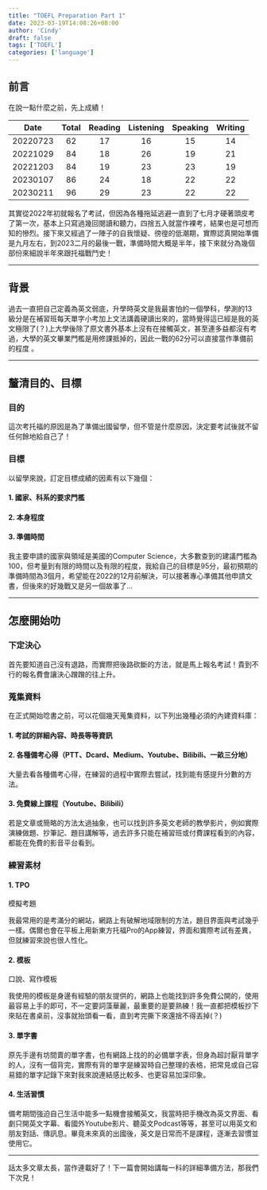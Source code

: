 ```yaml
---
title: "TOEFL Preparation Part 1"
date: 2023-03-19T14:08:26+08:00
author: 'Cindy'
draft: false
tags: ['TOEFL']
categories: ['language']
---
```


## 前言
在說一點什麼之前，先上成績！

|Date    |Total|Reading|Listening|Speaking|Writing|
|:---:   |:---:|:---:  |:---:    |:---:   |:---:  |
|20220723|62   |17     |16       |15      |14     |
|20221029|84   |18     |26       |19      |21     |
|20221203|84   |19     |23       |23      |19     |
|20230107|86   |24     |18       |22      |22     |
|20230211|96   |29     |23       |22      |22     |

其實從2022年初就報名了考試，但因為各種拖延逃避一直到了七月才硬著頭皮考了第一次，基本上只寫過幾回閱讀和聽力，四捨五入就當作裸考，結果也是可想而知的慘烈。接下來又經過了一陣子的自我懷疑、徬徨的低潮期，實際認真開始準備是九月左右，到2023二月的最後一戰，準備時間大概是半年，接下來就分為幾個部份來細說半年來跟托福戰鬥史！

---

## 背景
過去一直把自己定義為英文弱底，升學時英文是我最害怕的一個學科，學測的13級分是在補習班每天單字小考加上文法講義硬讀出來的，當時覺得這已經是我的英文極限了(？)上大學後除了原文書外基本上沒有在接觸英文，甚至連多益都沒有考過，大學的英文畢業門檻是用修課抵掉的，因此一戰的62分可以直接當作準備前的程度 。

---

## 釐清目的、目標

### 目的
這次考托福的原因是為了準備出國留學，但不管是什麼原因，決定要考試後就不留任何餘地給自己了！

### 目標
以留學來說，訂定目標成績的因素有以下幾個：
#### 1. **國家、科系的要求門檻**
#### 2. **本身程度**
#### 3. **準備時間**

我主要申請的國家與領域是美國的Computer Science，大多數查到的建議門檻為100，但考量到有限的時間以及有限的程度，我給自己的目標是95分，最初預期的準備時間為3個月，希望能在2022的12月前解決，可以接著專心準備其他申請文書，但後來的好幾戰又是另一個故事了...

---

## 怎麼開始叻

### 下定決心
首先要知道自己沒有退路，而實際把後路砍斷的方法，就是馬上報名考試！貴到不行的報名費會讓決心蹭蹭的往上升。

### 蒐集資料
在正式開始唸書之前，可以花個幾天蒐集資料，以下列出幾種必須的內建資料庫：
#### 1. **考試的詳細內容、時長等等資訊**
#### 2. **各種備考心得**（PTT、Dcard、Medium、Youtube、Bilibili、一畝三分地）

大量去看各種備考心得，在練習的過程中實際去嘗試，找到能有感提升分數的方法。
#### 3. **免費線上課程**（Youtube、Bilibili）

若是文章或簡略的方法太過抽象，也可以找到許多英文老師的教學影片，例如實際演練做題、抄筆記、題目講解等，過去許多只能在補習班或付費課程看到的內容，都能在免費的影音平台看到。

### 練習素材
#### 1. **TPO**
模擬考題

我最常用的是考滿分的網站，網路上有破解地域限制的方法，題目界面與考試幾乎一樣。偶爾也會在平板上用新東方托福Pro的App練習，界面和實際考試有差異，但就練習來說也很人性化。

#### 2. **模板**
口說、寫作模板

我使用的模板是身邊有經驗的朋友提供的，網路上也能找到許多免費公開的，使用最容易上手的即可，不一定要詞藻華麗，最重要的是要熟練！我一直都把模板抄下來貼在書桌前，沒事就抬頭看一看，直到考完撕下來還捨不得丟掉(？)

#### 3. **單字書**
原先手邊有坊間賣的單字書，也有網路上找的的必備單字表，但身為超討厭背單字的人，沒有一個背完，實際有背的單字是練習時自己整理的表格，把常見或自己容易錯的單字記錄下來對我來說連結感比較多、也更容易加深印象。

#### 4. **生活習慣**
備考期間強迫自己生活中能多一點機會接觸英文，我當時把手機改為英文界面、看劇只開英文字幕、看國外Youtube影片、聽英文Podcast等等，甚至可以用英文和朋友對話、傳訊息。畢竟未來真的出國後，英文是日常而不是課程，逐漸去習慣並使用它。

---

話太多文章太長，當作連載好了！下一篇會開始講每一科的詳細準備方法，那我們下次見！





